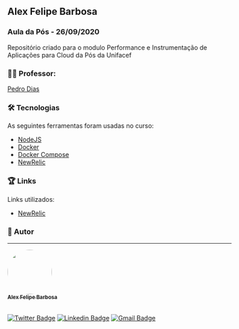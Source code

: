 ## Alex Felipe Barbosa
### Aula da Pós - 26/09/2020
<p align="center"></p>

Repositório criado para o modulo Performance e Instrumentação de Aplicações para Cloud da Pós da Unifacef

### :teacher: Professor:
[Pedro Dias](https://github.com/pedroarapua/performance-instrumentation-app-class/)


### 🛠 Tecnologias

As seguintes ferramentas foram usadas no curso:
- [NodeJS](https://nodejs.org/en/)
- [Docker](https://docs.docker.com/engine/install/)
- [Docker Compose](https://docs.docker.com/compose/install/)
- [NewRelic](https://newrelic.com/signup?via=login/)



### :trophy: Links

Links utilizados:

- [NewRelic](https://newrelic.com/signup?via=login/)



### :man: Autor
---

<a href="http://www.alexbarbosa.info/">
 <img style="border-radius: 50%;" src="https://avatars3.githubusercontent.com/u/12144620?s=460&u=b9785347e44440d8a08fbbaf61a72288c05671e0&v=4" width="100px;" alt=""/>
 <br />
 <sub><b>Alex Felipe Barbosa</b></sub></a> <a href="http://www.alexbarbosa.info/" title="Blog"></a>
  
<br>[![Twitter Badge](https://img.shields.io/badge/-@alexf_barbosa-1ca0f1?style=flat-square&labelColor=1ca0f1&logo=twitter&logoColor=white&link=https://twitter.com/alexf_barbosa)](https://twitter.com/alexf_barbosa) [![Linkedin Badge](https://img.shields.io/badge/-AlexFelipeBarbosa-blue?style=flat-square&logo=Linkedin&logoColor=white&link=https://www.linkedin.com/in/alexfelipebarbosa/)](https://www.linkedin.com/in/alexfelipebarbosa/) 
[![Gmail Badge](https://img.shields.io/badge/-alex@alexbarbosa.info-c14438?style=flat-square&logo=Gmail&logoColor=white&link=mailto:alex@alexbarbosa.info)](mailto:alex@alexbarbosa.info)


